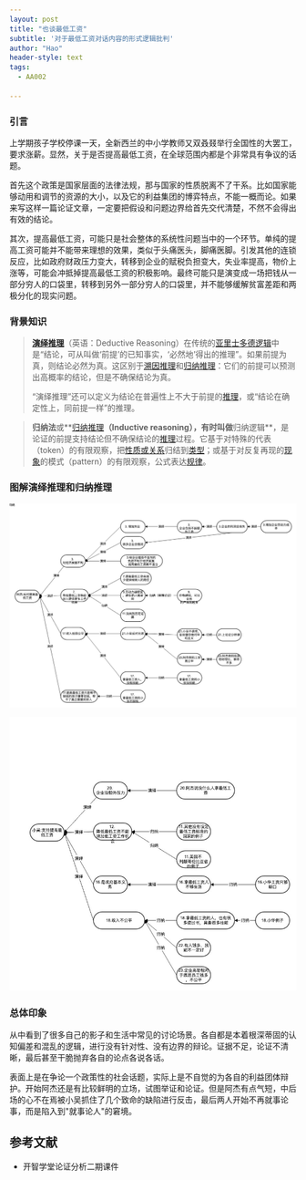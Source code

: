 ```yaml
---
layout: post
title: "也谈最低工资"
subtitle: '对于最低工资对话内容的形式逻辑批判'
author: "Hao"
header-style: text
tags:
  - AA002

---
```


### 引言

上学期孩子学校停课一天，全新西兰的中小学教师又双叒叕举行全国性的大罢工，要求涨薪。显然，关于是否提高最低工资，在全球范围内都是个非常具有争议的话题。

首先这个政策是国家层面的法律法规，那与国家的性质脱离不了干系。比如国家能够动用和调节的资源的大小，以及它的利益集团的博弈特点，不能一概而论。如果来写这样一篇论证文章，一定要把假设和问题边界给首先交代清楚，不然不会得出有效的结论。

其次，提高最低工资，可能只是社会整体的系统性问题当中的一个环节。单纯的提高工资可能并不能带来理想的效果，类似于头痛医头，脚痛医脚。引发其他的连锁反应，比如政府财政压力变大，转移到企业的赋税负担变大，失业率提高，物价上涨等，可能会冲抵掉提高最低工资的积极影响。最终可能只是演变成一场把钱从一部分穷人的口袋里，转移到另外一部分穷人的口袋里，并不能够缓解贫富差距和两极分化的现实问题。



### 背景知识



> **[演绎推理](https://zh.wikipedia.org/wiki/%E6%BC%94%E7%BB%8E%E6%8E%A8%E7%90%86)**（英语：Deductive Reasoning）在传统的[亚里士多德逻辑](https://zh.wikipedia.org/wiki/亚里士多德逻辑)中是“结论，可从叫做‘前提’的已知事实，‘必然地’得出的推理”。如果前提为真，则结论必然为真。这区别于[溯因推理](https://zh.wikipedia.org/wiki/溯因推理)和[归纳推理](https://zh.wikipedia.org/wiki/归纳推理)：它们的前提可以预测出高概率的结论，但是不确保结论为真。
>
> “演绎推理”还可以定义为结论在普遍性上不大于前提的[推理](https://zh.wikipedia.org/wiki/推理)，或“结论在确定性上，同前提一样”的推理。



> **归纳法**或**[归纳推理](https://zh.wikipedia.org/wiki/归纳推理)**（Inductive reasoning），有时叫做**归纳逻辑**，是论证的前提支持结论但不确保结论的[推理](https://zh.wikipedia.org/wiki/推理)过程。它基于对特殊的代表（token）的有限观察，把[性质或关系](https://zh.wikipedia.org/wiki/范畴_(哲学))归结到[类型](https://zh.wikipedia.org/wiki/等价类)；或基于对反复再现的[现象](https://zh.wikipedia.org/wiki/现象)的模式（pattern）的有限观察，公式表达[规律](https://zh.wikipedia.org/wiki/规律)。



### 图解演绎推理和归纳推理

![1反对](assets/1反对-9545404.png)

![2支持](assets/2支持.jpg)



### 总体印象

从中看到了很多自己的影子和生活中常见的讨论场景。各自都是本着根深蒂固的认知偏差和混乱的逻辑，进行没有针对性、没有边界的辩论。证据不足，论证不清晰，最后甚至干脆抛弃各自的论点各说各话。

表面上是在争论一个政策性的社会话题，实际上是不自觉的为各自的利益团体辩护。开始阿杰还是有比较鲜明的立场，试图举证和论证。但是阿杰有点气短，中后场的心不在焉被小吴抓住了几个致命的缺陷进行反击，最后两人开始不再就事论事，而是陷入到"就事论人"的窘境。 





## 参考文献

- 开智学堂论证分析二期课件